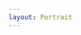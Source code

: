 ```yaml
---
layout: Portrait
---
```


<script type="text/javascript">
    ajaxload('Portrait', 'FEG_Forum');
</script>
